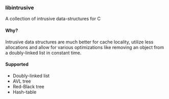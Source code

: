 ### libintrusive
A collection of intrusive data-structures for C

#### Why?
Intrusive data structures are much better for cache locality, utilize less
allocations and allow for various optimizations like removing an object from a
doubly-linked list in constant time.

#### Supported
* Doubly-linked list
* AVL tree
* Red-Black tree
* Hash-table

